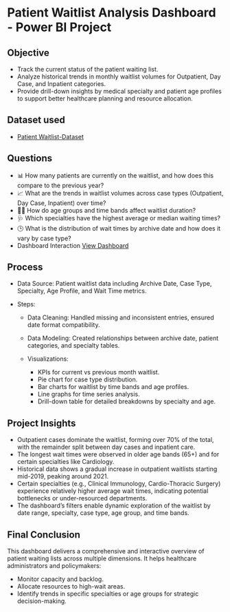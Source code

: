 #  Patient Waitlist Analysis Dashboard - Power BI Project

##  Objective
- Track the current status of the patient waiting list.
- Analyze historical trends in monthly waitlist volumes for Outpatient, Day Case, and Inpatient categories.
- Provide drill-down insights by medical specialty and patient age profiles to support better healthcare planning and resource allocation.

## Dataset used
- <a href="https://github.com/Simran1028/Healthcare-Dashboard-PowerBI/tree/main/Data">Patient Waitlist-Dataset</a>
  
## Questions
- 📊 How many patients are currently on the waitlist, and how does this compare to the previous year?
- 📈 What are the trends in waitlist volumes across case types (Outpatient, Day Case, Inpatient) over time?
- 👶🧓 How do age groups and time bands affect waitlist duration?
- 🩺 Which specialties have the highest average or median waiting times?
- 🕒 What is the distribution of wait times by archive date and how does it vary by case type?
- Dashboard Interaction  <a href="https://github.com/Simran1028/Healthcare-Dashboard-PowerBI/blob/main/Screenshot%202025-04-23%20033707.png">View Dashboard</a>

## Process
- Data Source: Patient waitlist data including Archive Date, Case Type, Specialty, Age Profile, and Wait Time metrics.
- Steps:

    - Data Cleaning: Handled missing and inconsistent entries, ensured date format compatibility.

    - Data Modeling: Created relationships between archive date, patient categories, and specialty tables.

    - Visualizations:
      - KPIs for current vs previous month waitlist.
      - Pie chart for case type distribution.
      - Bar charts for waitlist by time bands and age profiles.
      - Line graphs for time series analysis.
      - Drill-down table for detailed breakdowns by specialty and age.

## Project Insights
- Outpatient cases dominate the waitlist, forming over 70% of the total, with the remainder split between day cases and inpatient care.
- The longest wait times were observed in older age bands (65+) and for certain specialties like Cardiology.
- Historical data shows a gradual increase in outpatient waitlists starting mid-2019, peaking around 2021.
- Certain specialties (e.g., Clinical Immunology, Cardio-Thoracic Surgery) experience relatively higher average wait times, indicating potential bottlenecks or under-resourced departments.
- The dashboard’s filters enable dynamic exploration of the waitlist by date range, specialty, case type, age group, and time bands.

## Final Conclusion
This dashboard delivers a comprehensive and interactive overview of patient waiting lists across multiple dimensions. It helps healthcare administrators and policymakers:

- Monitor capacity and backlog.
- Allocate resources to high-wait areas.
- Identify trends in specific specialties or age groups for strategic decision-making.

